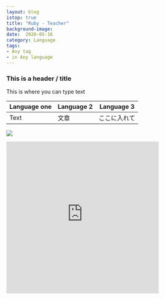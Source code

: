 ```yaml
---
layout: blog
istop: true
title: "Ruby - Teacher"
background-image: 
date:  2020-05-16
category: Language
tags:
- Any tag
- in Any language
---
```

<!-- Text content 
Pleasde delete anything you don't want -->

### This is a header / title
 
This is where you can type text

<!-- If you want to do a table -->


| Language one | Language 2 | Language 3 |
| -------- | -------- | -------- |
| Text     | 文章     | ここに入れて     |



<!-- Code snippet for image (insert the link to the image)

Please place images in assets/images/your-entry-name.jpg -->

![](https://i.imgur.com/3mWps4f.png) 

<!-- Paste the iframe link to the audio below -->



<iframe title="ruby teacher" height="400" width="400" style="border: none;" scrolling="no" data-name="pb-iframe-player" src="https://www.podbean.com/media/player/8spqh-dca22b?from=yiiadmin&download=1&version=1&vjs=1&skin=1&auto=0&download=1&pbad=1"></iframe>